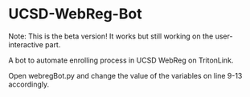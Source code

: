 # UCSD-WebReg-Bot

Note: This is the beta version! It works but still working on the user-interactive part.

A bot to automate enrolling process in UCSD WebReg on TritonLink.

Open webregBot.py and change the value of the variables on line 9-13 accordingly.
